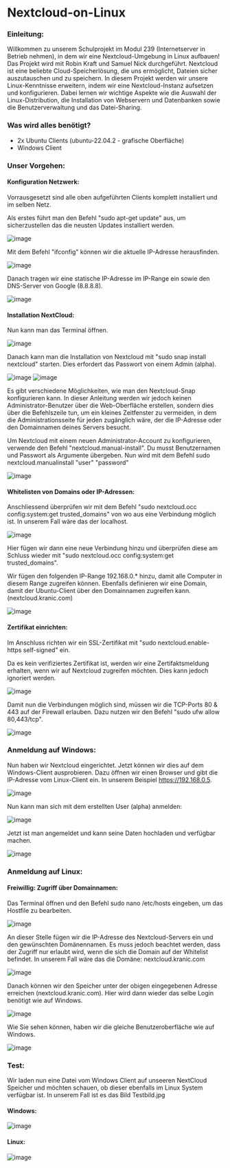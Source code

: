 # Nextcloud-on-Linux

### Einleitung:

Willkommen zu unserem Schulprojekt im Modul 239 (Internetserver in Betrieb nehmen), in dem wir eine Nextcloud-Umgebung in Linux aufbauen! Das Projekt wird mit Robin Kraft und Samuel Nick durchgeführt. Nextcloud ist eine beliebte Cloud-Speicherlösung, die uns ermöglicht, Dateien sicher auszutauschen und zu speichern. In diesem Projekt werden wir unsere Linux-Kenntnisse erweitern, indem wir eine Nextcloud-Instanz aufsetzen und konfigurieren. Dabei lernen wir wichtige Aspekte wie die Auswahl der Linux-Distribution, die Installation von Webservern und Datenbanken sowie die Benutzerverwaltung und das Datei-Sharing. 

### Was wird alles benötigt?

- 2x Ubuntu Clients (ubuntu-22.04.2 - grafische Oberfläche)
- Windows Client


### Unser Vorgehen:


#### Konfiguration Netzwerk:

Vorrausgesetzt sind alle oben aufgeführten Clients komplett installiert und im selben Netz.

Als erstes führt man den Befehl "sudo apt-get update" aus, um sicherzustellen das die neusten Updates installiert werden.

![image](https://github.com/samuelnickk/Nextcloud-on-Linux/assets/132668785/3477f769-fdb8-40dd-a8b0-5b0c6958379b)

Mit dem Befehl "ifconfig" können wir die aktuelle IP-Adresse herausfinden.

![image](https://github.com/samuelnickk/Nextcloud-on-Linux/assets/132668785/f2564de8-06b3-49ad-8511-3235d6f70814)

Danach tragen wir eine statische IP-Adresse im IP-Range ein sowie den DNS-Server von Google (8.8.8.8).

![image](https://github.com/samuelnickk/Nextcloud-on-Linux/assets/132668785/efda2cd0-e044-43e4-8851-464cd7bd9c2d)

#### Installation NextCloud:

Nun kann man  das Terminal öffnen.

![image](https://github.com/samuelnickk/Nextcloud-on-Linux/assets/132668785/4a81e710-0b6d-4004-91e8-7de90d8ba3a9)

Danach kann man die Installation von Nextcloud mit "sudo snap install nextcloud" starten. Dies erfordert das Passwort von einem Admin (alpha).

![image](https://github.com/samuelnickk/Nextcloud-on-Linux/assets/132668785/38458dda-86c3-450e-9751-dbf3a38a657f)
![image](https://github.com/samuelnickk/Nextcloud-on-Linux/assets/132668785/03723eef-b741-4375-92ae-cb6101343ef5)

Es gibt verschiedene Möglichkeiten, wie man den Nextcloud-Snap konfigurieren kann. In dieser Anleitung werden wir jedoch keinen Administrator-Benutzer über die Web-Oberfläche erstellen, sondern dies über die Befehlszeile tun, um ein kleines Zeitfenster zu vermeiden, in dem die Administrationsseite für jeden zugänglich wäre, der die IP-Adresse oder den Domainnamen deines Servers besucht. 

Um Nextcloud mit einem neuen Administrator-Account zu konfigurieren, verwende den Befehl "nextcloud.manual-install". Du musst Benutzernamen und Passwort als Argumente übergeben. Nun wird mit dem Befehl sudo nextcloud.manualinstall "user" "password"

![image](https://github.com/samuelnickk/Nextcloud-on-Linux/assets/132668785/183c322d-b787-486a-95b6-02f5369c7ada)

#### Whitelisten von Domains oder IP-Adressen:

Anschliessend überprüfen wir mit dem Befehl "sudo nextcloud.occ config:system:get trusted_domains" von wo aus eine Verbindung möglich ist.
In unserem Fall wäre das der localhost.

![image](https://github.com/samuelnickk/Nextcloud-on-Linux/assets/132668785/86505973-3a4a-4bef-a743-b8b2b436639d)

Hier fügen wir dann eine neue Verbindung hinzu und überprüfen diese am Schluss wieder mit "sudo nextcloud.occ config:system:get trusted_domains".

Wir fügen den folgenden IP-Range 192.168.0.* hinzu, damit alle Computer in diesem Range zugreifen können. Ebenfalls definieren wir eine Domain, damit der Ubuntu-Client über den Domainnamen zugreifen kann. (nextcloud.kranic.com)

![image](https://github.com/samuelnickk/Nextcloud-on-Linux/assets/132668785/1379eff9-88f6-4863-968f-6465c1888759)

#### Zertifikat einrichten:

Im Anschluss richten wir ein SSL-Zertifikat mit "sudo nextcloud.enable-https self-signed" ein.

Da es kein verifiziertes Zertifikat ist, werden wir eine Zertifaktsmeldung erhalten, wenn wir auf Nextcloud zugreifen möchten. Dies kann jedoch ignoriert werden. 

![image](https://github.com/samuelnickk/Nextcloud-on-Linux/assets/132668785/d68a6567-a937-4fdc-b9be-c137ae7bc229)

Damit nun die Verbindungen möglich sind, müssen wir die TCP-Ports 80 & 443 auf der Firewall erlauben. Dazu nutzen wir den Befehl "sudo ufw allow 80,443/tcp".

![image](https://github.com/samuelnickk/Nextcloud-on-Linux/assets/132668785/206bf00d-a09f-4dd1-8aab-f7c8285a2003)

### Anmeldung auf Windows:

Nun haben wir Nextcloud eingerichtet. Jetzt können wir dies auf dem Windows-Client ausprobieren. Dazu öffnen wir einen Browser und gibt die IP-Adresse vom Linux-Client ein. In unserem Beispiel https://192.168.0.5.

![image](https://github.com/samuelnickk/Nextcloud-on-Linux/assets/132668785/fee2557b-d3d4-47a8-ae83-48074b1d6ecb)

Nun kann man sich mit dem erstellten User (alpha) anmelden:

![image](https://github.com/samuelnickk/Nextcloud-on-Linux/assets/132668785/1dab9774-30d1-48f2-9e3a-d720a448d948)

Jetzt ist man angemeldet und kann seine Daten hochladen und verfügbar machen. 

![image](https://github.com/samuelnickk/Nextcloud-on-Linux/assets/132668785/9f4af6d3-8722-42e8-8c8e-fae916514436)


### Anmeldung auf Linux:

#### Freiwillig: Zugriff über Domainnamen:

Das Terminal öffnen und den Befehl sudo nano /etc/hosts eingeben, um das Hostfile zu bearbeiten.

![image](https://github.com/samuelnickk/Nextcloud-on-Linux/assets/132668785/0239d633-f5c1-4966-bf42-200aecdac2a0)

An dieser Stelle fügen wir die IP-Adresse des Nextcloud-Servers ein und den gewünschten Domänennamen. Es muss jedoch beachtet werden, dass der Zugriff nur erlaubt wird, wenn die sich die Domain auf der Whitelist befindet. In unserem Fall wäre das die Domäne: nextcloud.kranic.com

![image](https://github.com/samuelnickk/Nextcloud-on-Linux/assets/132668785/184deca7-c582-44b8-9a7d-03486e4e1679)


Danach können wir den Speicher unter der obigen eingegebenen Adresse erreichen (nextcloud.kranic.com). Hier wird dann wieder das selbe Login benötigt wie auf Windows.

![image](https://github.com/samuelnickk/Nextcloud-on-Linux/assets/132668785/daa8b3e8-a4b5-45bb-9f4b-b34fe089eeb3)

Wie Sie sehen können, haben wir die gleiche Benutzeroberfläche wie auf Windows.

![image](https://github.com/samuelnickk/Nextcloud-on-Linux/assets/132668785/fdbd2118-2855-4a88-8367-ba072a80e949)

### Test:
Wir laden nun eine Datei vom Windows Client auf unseeren NextCloud Speicher und möchten schauen, ob dieser ebenfalls im Linux System verfügbar ist. In unserem Fall ist es das Bild Testbild.jpg

#### Windows:
![image](https://github.com/samuelnickk/Nextcloud-on-Linux/assets/132668785/1758419d-22f3-4907-98f0-753051e8952d)

#### Linux:
![image](https://github.com/samuelnickk/Nextcloud-on-Linux/assets/132668785/6325486d-3302-4818-a32e-0460812ff96a)
